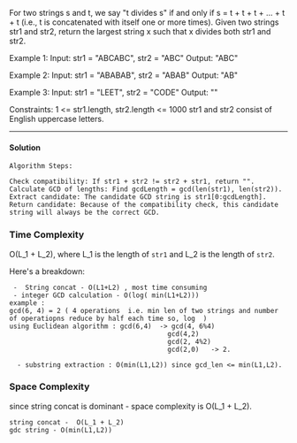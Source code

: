 For two strings s and t, we say "t divides s" if and only if s = t + t + t + ... + t + t (i.e., t is concatenated with itself one or more times).
Given two strings str1 and str2, return the largest string x such that x divides both str1 and str2.

Example 1:
Input: str1 = "ABCABC", str2 = "ABC"
Output: "ABC"

Example 2:
Input: str1 = "ABABAB", str2 = "ABAB"
Output: "AB"

Example 3:
Input: str1 = "LEET", str2 = "CODE"
Output: ""

Constraints:
1 <= str1.length, str2.length <= 1000
str1 and str2 consist of English uppercase letters.

________________________________________________________________________

#### Solution 
 
    Algorithm Steps:
    
    Check compatibility: If str1 + str2 != str2 + str1, return "".
    Calculate GCD of lengths: Find gcdLength = gcd(len(str1), len(str2)).
    Extract candidate: The candidate GCD string is str1[0:gcdLength].
    Return candidate: Because of the compatibility check, this candidate string will always be the correct GCD.

### Time Complexity

   O(L_1 + L_2), where L_1 is the length of `str1` and L_2 is the length of `str2`.

  Here's a breakdown:
  
     -  String concat - O(L1+L2) , most time consuming 
     - integer GCD calculation - O(log( min(L1+L2)))
    example : 
    gcd(6, 4) = 2 ( 4 operations  i.e. min len of two strings and number of operatiopns reduce by half each time so, log  ) 
    using Euclidean algorithm : gcd(6,4)  -> gcd(4, 6%4) 
                                            gcd(4,2) 
                                            gcd(2, 4%2) 
                                            gcd(2,0)   -> 2. 

      - substring extraction : O(min(L1,L2)) since gcd_len <= min(L1,L2). 
                                          

### Space Complexity
 since string concat is dominant - space complexity is O(L_1 + L_2).

    string concat -  O(L_1 + L_2) 
    gdc string - O(min(L1,L2))

    




